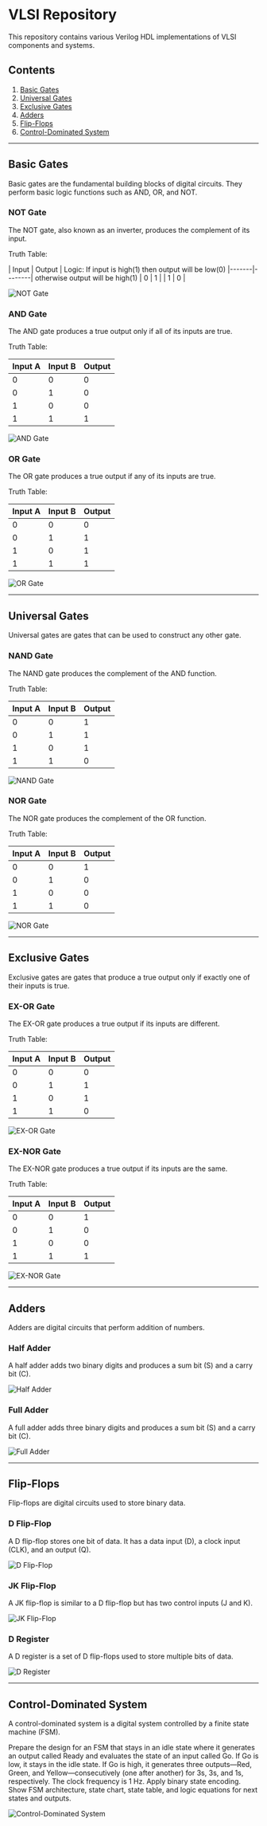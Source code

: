 # VLSI Repository

This repository contains various Verilog HDL implementations of VLSI components and systems.

## Contents

1. [Basic Gates](#basic-gates)
2. [Universal Gates](#universal-gates)
3. [Exclusive Gates](#exclusive-gates)
4. [Adders](#adders)
5. [Flip-Flops](#flip-flops)
6. [Control-Dominated System](#control-dominated-system)

---

## Basic Gates <a name="basic-gates"></a>

Basic gates are the fundamental building blocks of digital circuits. They perform basic logic functions such as AND, OR, and NOT.

### NOT Gate
The NOT gate, also known as an inverter, produces the complement of its input.

Truth Table:

| Input | Output |                Logic: If input is high(1) then output will be low(0)
|-------|--------|                       otherwise output will be high(1)
|   0   |   1    |
|   1   |   0    |

![NOT Gate](images/not_gate.png)

### AND Gate
The AND gate produces a true output only if all of its inputs are true.

Truth Table:

| Input A | Input B | Output |
|---------|---------|--------|
|    0    |    0    |   0    |
|    0    |    1    |   0    |
|    1    |    0    |   0    |
|    1    |    1    |   1    |

![AND Gate](images/and_gate.png)

### OR Gate
The OR gate produces a true output if any of its inputs are true.

Truth Table:

| Input A | Input B | Output |
|---------|---------|--------|
|    0    |    0    |   0    |
|    0    |    1    |   1    |
|    1    |    0    |   1    |
|    1    |    1    |   1    |

![OR Gate](images/or_gate.png)

---

## Universal Gates <a name="universal-gates"></a>

Universal gates are gates that can be used to construct any other gate.

### NAND Gate
The NAND gate produces the complement of the AND function.

Truth Table:

| Input A | Input B | Output |
|---------|---------|--------|
|    0    |    0    |   1    |
|    0    |    1    |   1    |
|    1    |    0    |   1    |
|    1    |    1    |   0    |

![NAND Gate](images/nand_gate.png)

### NOR Gate
The NOR gate produces the complement of the OR function.

Truth Table:

| Input A | Input B | Output |
|---------|---------|--------|
|    0    |    0    |   1    |
|    0    |    1    |   0    |
|    1    |    0    |   0    |
|    1    |    1    |   0    |

![NOR Gate](images/nor_gate.png)

---

## Exclusive Gates <a name="exclusive-gates"></a>

Exclusive gates are gates that produce a true output only if exactly one of their inputs is true.

### EX-OR Gate
The EX-OR gate produces a true output if its inputs are different.

Truth Table:

| Input A | Input B | Output |
|---------|---------|--------|
|    0    |    0    |   0    |
|    0    |    1    |   1    |
|    1    |    0    |   1    |
|    1    |    1    |   0    |

![EX-OR Gate](images/exor_gate.png)

### EX-NOR Gate
The EX-NOR gate produces a true output if its inputs are the same.

Truth Table:

| Input A | Input B | Output |
|---------|---------|--------|
|    0    |    0    |   1    |
|    0    |    1    |   0    |
|    1    |    0    |   0    |
|    1    |    1    |   1    |

![EX-NOR Gate](images/exnor_gate.png)

---

## Adders <a name="adders"></a>

Adders are digital circuits that perform addition of numbers.

### Half Adder
A half adder adds two binary digits and produces a sum bit (S) and a carry bit (C).

![Half Adder](images/half_adder.png)

### Full Adder
A full adder adds three binary digits and produces a sum bit (S) and a carry bit (C).

![Full Adder](images/full_adder.png)

---

## Flip-Flops <a name="flip-flops"></a>

Flip-flops are digital circuits used to store binary data.

### D Flip-Flop
A D flip-flop stores one bit of data. It has a data input (D), a clock input (CLK), and an output (Q).

![D Flip-Flop](images/d_flipflop.png)

### JK Flip-Flop
A JK flip-flop is similar to a D flip-flop but has two control inputs (J and K).

![JK Flip-Flop](images/jk_flipflop.png)

### D Register
A D register is a set of D flip-flops used to store multiple bits of data.

![D Register](images/d_register.png)

---

## Control-Dominated System <a name="control-dominated-system"></a>

A control-dominated system is a digital system controlled by a finite state machine (FSM).

Prepare the design for an FSM that stays in an idle state where it generates an output called Ready and evaluates the state of an input called Go. If Go is low, it stays in the idle state. If Go is high, it generates three outputs—Red, Green, and Yellow—consecutively (one after another) for 3s, 3s, and 1s, respectively. The clock frequency is 1 Hz. Apply binary state encoding. Show FSM architecture, state chart, state table, and logic equations for next states and outputs.

![Control-Dominated System](images/control_system.png)

